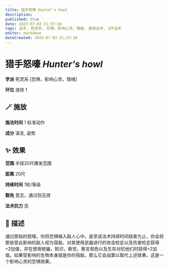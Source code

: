 ```yaml
---
title: 猎手怒嚎 Hunter's howl
description: 
published: true
date: 2023-07-03 21:37:18
tags: 法术, 死灵系, 恐惧，影响心灵，情绪, 游侠法术, 1环法术
editor: markdown
dateCreated: 2023-07-03 21:37:18
---
```


# **猎手怒嚎** *Hunter's howl*

**学派** 死灵系 \[恐惧，影响心灵，情绪\] 

**环位** 游侠 1

## 🪄 施放

**施法时间** 1 标准动作

**成分** 语言, 姿势

## ✨ 效果  

**范围** 半径20尺爆发范围

**距离** 20尺  

**持续时间** 1轮/等级 

**豁免** 意志，通过则无效

**法术抗力** 否

## 📖 描述

通过原始的怒嚎，你将恐惧植入敌人心中。直至该法术持续时间结束为止，你会将那些受此影响的敌人视为宿敌，对其使用武器进行的攻击检定以及伤害检定获得+2加值，并在使用唬骗，知识，察觉，察言观色以及生存对抗他们时获得+2加值。如果受影响的生物本身就是你的宿敌，那么它会战栗以取代上述效果。这是一个影响心灵的恐惧效果。
    